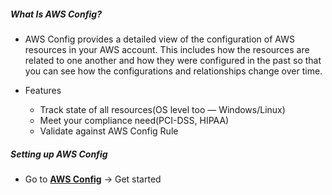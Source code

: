 ##### What Is AWS Config?

* AWS Config provides a detailed view of the configuration of AWS resources in your AWS account. This includes how the resources are related to one another and how they were configured in the past so that you can see how the configurations and relationships change over time.

* Features

    * Track state of all resources(OS level too — Windows/Linux)
    * Meet your compliance need(PCI-DSS, HIPAA)
    * Validate against AWS Config Rule

##### Setting up AWS Config

* Go to [**AWS Config**](https://us-west-2.console.aws.amazon.com/config) → Get started
